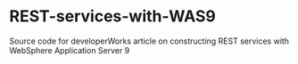 # REST-services-with-WAS9
Source code for developerWorks article on constructing REST services with WebSphere Application Server 9
